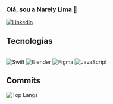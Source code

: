 ### Olá, sou a Narely Lima 👋

[![Linkedin](https://img.shields.io/badge/LinkedIn-0077B5?style=for-the-badge&logo=linkedin&logoColor=white)](https://www.linkedin.com/in/narely-lima-8b3b781b7/)

## Tecnologias

<div style="display: inline_block"><br/>
  <img align="center" alt="Swift" src="https://img.shields.io/badge/Swift-FA7343?style=for-the-badge&logo=swift&logoColor=white" />
  <img align="center" alt="Blender" src="https://img.shields.io/badge/blender-%23F5792A.svg?style=for-the-badge&logo=blender&logoColor=white" />
  <img align="center" alt="Figma" src="https://img.shields.io/badge/Figma-F24E1E?style=for-the-badge&logo=figma&logoColor=white" />
  <img align="center" alt="JavaScript" src="https://img.shields.io/badge/JavaScript-F24E1E?style=for-the-badge&logo=JavaScript&logoColor=white" />
<div/>

## Commits

![Top Langs](https://github-readme-stats.vercel.app/api/top-langs/?username=narelylima&hide_progress=true)



